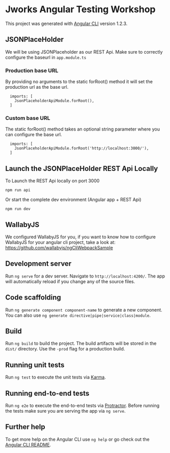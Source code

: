 # Jworks Angular Testing Workshop

This project was generated with [Angular CLI](https://github.com/angular/angular-cli) version 1.2.3.

## JSONPlaceHolder

We will be using JSONPlaceholder as our REST Api.
Make sure to correctly configure the baseurl in `app.module.ts`

### Production base URL
By providing no arguments to the static forRoot() method it will set the production url
as the base url.
```
  imports: [
    JsonPlaceholderApiModule.forRoot(),
  ]
```

### Custom base URL
The static forRoot() method takes an optional string parameter where you can configure the base url.
```
  imports: [
    JsonPlaceholderApiModule.forRoot('http://localhost:3000/'),
  ]
```

## Launch the JSONPlaceHolder REST Api Locally

To Launch the REST Api locally on port 3000
```
npm run api
```

Or start the complete dev environment (Angular app + REST Api)
```
npm run dev
```



## WallabyJS

We configured WallabyJS for you, if you want to know how to configure WallabyJS for your angular cli project, take a look at: https://github.com/wallabyjs/ngCliWebpackSample

## Development server

Run `ng serve` for a dev server. Navigate to `http://localhost:4200/`. The app will automatically reload if you change any of the source files.

## Code scaffolding

Run `ng generate component component-name` to generate a new component. You can also use `ng generate directive|pipe|service|class|module`.

## Build

Run `ng build` to build the project. The build artifacts will be stored in the `dist/` directory. Use the `-prod` flag for a production build.

## Running unit tests

Run `ng test` to execute the unit tests via [Karma](https://karma-runner.github.io).

## Running end-to-end tests

Run `ng e2e` to execute the end-to-end tests via [Protractor](http://www.protractortest.org/).
Before running the tests make sure you are serving the app via `ng serve`.

## Further help

To get more help on the Angular CLI use `ng help` or go check out the [Angular CLI README](https://github.com/angular/angular-cli/blob/master/README.md).
